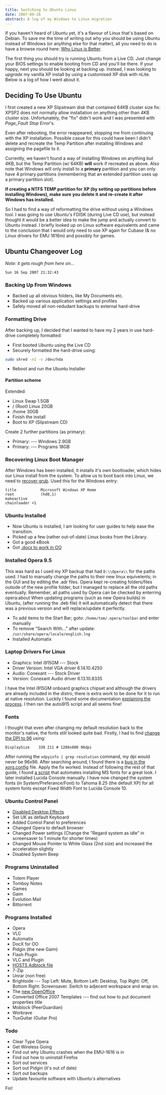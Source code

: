 ```yaml
---
title: Switching to Ubuntu Linux
date: 2007-09-26
abstract: A log of my Windows to Linux migration
---
```


If you haven't heard of Ubuntu yet, it's a flavour of Linux that's based on
Debian. To save me the time of writing out why you should be using Ubuntu
instead of Windows (or anything else for that matter), all you need to do is
have a browse round here: [Why Linux is Better][].

The first thing you should try is running Ubuntu from a Live CD. Just change
your BIOS settings to enable booting from CD and you'll be there. If your happy,
next you should be looking at backing up. Instead, I was looking to *upgrade* my
vanilla XP install by using a customised XP disk with nLite. Below is a log of
how I went about it.

## Deciding To Use Ubuntu

I first created a new XP Slipstream disk that contained 64KB cluster size fix:
XPSP2 does not normally allow installation on anything other than 4KB cluster
size. Unfortunately, the "fix" didn't work and I was presented with *Page_Fault
Stop Error*'s.

Even after rebooting, the error reappeared, stopping me from continuing with the
XP installation. Possible casue for this could have been I didn't delete and
recreate the Temp Partition after installing Windows and assigning the pagefile
to it.

Currently, we haven't found a way of installing Windows on anything but 4KB, but
the Temp Partition (w/ 64KB) **will** work if recreated as above. Also note that
Windows will only install to a **primary** partition and you can only have 4
primary partitions (remembering that an extended partition uses up a primary
partition slot).

**If creating a NTFS TEMP partition for XP (by setting up partitions before
installing Windows), make sure you delete it and re-create it after Windows has
installed.**

So I had to find a way of reformatting the drive without using a Windows tool. I
was going to use Ubuntu's FDISK (during Live CD use), but instead thought it
would be a better idea to make the jump and actually convert to Ubuntu instead.
I briefly looked up on Linux software equivalents and came to the conclusion
that I would only need to use XP again for Cubase (& no Linux drivers for EMU
1616m) and possibly for games.

## Ubuntu Changeover Log

*Note: it gets rough from here on...*

`Sun 16 Sep 2007 21:32:43`

### Backing Up From Windows

* Backed up all obvious folders, like My Documents etc.
* Backed up various application settings and profiles
* Safely moved all non-redudant backups to external hard-drive

### Formatting Drive

After backing up, I decided that I wanted to have my 2 years in use
hard-drive completely formatted:

* First booted Ubuntu using the Live CD
* Securely formatted the hard-drive using:

```bash
sudo shred -n1 -v /dev/hda
```

* Reboot and run the Ubuntu Installer

#### Partition scheme

Extended:

* Linux Swap 1.5GB
* / (Root) Linux 20GB
* /home 30GB
* Finish the install
* Boot to XP (Slipstream CD)

Create 2 further partitions (as primary):

* Primary: --- Windows 2.9GB
* Primary: --- Programs 18GB

### Recovering Linux Boot Manager

After Windows has been installed, it installs it's own bootloader, which
hides our Linux install from the system. To allow us to boot back into
Linux, we need to [recover grub][]. Used this for the Windows entry:

```
title           Microsoft Windows XP Home
root            (hd0,1)
makeactive
chainloader +1
```

### Ubuntu Installed

* Now Ubuntu is installed, I am looking for user guides to help ease the
  transition.
* Picked up a few (rather out-of-date) Linux books from the Library.
* Got a good eBook
* Got [.docx to work in OO][]

### Installed Opera 9.5

This was hard as I used my XP backup that had `D:\\Opera\\` for the paths
used. I had to manually change the paths to their new linux equivelents;
in the GUI and by editing the .adr files. Opera kept re-creating
folders/files outside of the new profile folder, but I managed to
replace all the old paths eventually. Remember, all paths used by Opera
can be checked by enterring opera:about When updating programs (such as
new Opera builds) in Ubuntu, (after running the .deb file) it will
automatically detect that there was a previous version and will
replace/update it perfectly.

* To add items to the Start Bar; goto: `/home/tom/.opera/toolbar` and enter
  manually
* To remove "Search With..." after update: `/usr/share/opera/locale/english.lng`
* Installed Automatix

### Laptop Drivers For Linux

* Graphics: Intel i915GM --- Stock
* Driver Version: Intel VGA driver 6.14.10.4250
* Audio: Conexant --- Stock Driver
* Version: Conexant Audio driver 6.13.10.8335

I have the Intel i915GM onboard graphics chipset and although the drivers are
already included in the distro, there is extra work to be done for it to run at
native resolution. Luckily I found some documentation [explaining the
process][]. I then ran the autoi915 script and all seems fine!

### Fonts

I thought that even after changing my default resolution back to the
monitor's native, the fonts still looked quite bad. Firstly, I had to
find [change the DPI to 96][] using:

```
DisplaySize    338 211 # 1280x800 96dpi
```

After running the `xdpyinfo | grep resolution` command, my dpi would never be
96x96. After searching around, I found there is a [bug in the xorg.config][]
file. Apply the fix worked. Instead of following the rest of that guide, I found
[a script][] that automates installing MS fonts for a great look. I later
installed Lucida Console manually. I have now changed the system fonts (in
System/Preferance/Font) to Tahoma 8.25 (the default XP) for all system fonts
except Fixed Width Font to Lucida Console 10.

### Ubuntu Control Panel

* [Disabled Desktop Effects][]
* Set UK as default Keyboard
* Added Control Panel to preferences
* Changed Opera to default browser
* Changed Power settings (Change the "Regard system as idle" in screensaver to 1
  minute for shorter times)
* Changed Mouse Pointer to White Glass (2nd size) and increased the acceleration
  slightly
* Disabled System Beep

### Programs Uninstalled

* Totem Player
* Tomboy Notes
* Games
* Gaim
* Evolution Mail
* Bittorrent

### Programs Installed

* Opera
* VLC
* Automatix
* DocX for OO
* Pidgin (the new Gaim)
* Flash Plugin
* VLC and Plugin
* [HOSTS Adblock file][]
* 7-Zip
* Unrar (non free)
* Brightside --- Top Left: Mute, Bottom Left: Desktop, Top Right: Off,
  Bottom Right: Screensaver. Switch to adjecent workspace and wrap on.
* The [new OpenOffice][]
* Converted Office 2007 Templates --- find out how to put document properties
  title
* Moblock (PeerGuardian)
* Workrave
* TuxGuitar (Guitar Pro)

### Todo

* Clear Type Opera
* Get Wireless Going
* Find out why Ubuntu crashes when the EMU–1616 is in
* Find out how to uninstall Firefox
* Sort out services
* Sort out Pidgin (it's out of date)
* Sort out backups
* Update favourite software with Ubuntu's alternatives

Fin!

  [explaining the process]: https://help.ubuntu.com/community/i915Driver
  [change the DPI to 96]: http://ubuntuforums.org/showpost.php?p=99808&postcount=1
  [bug in the xorg.config]: http://ubuntuforums.org/showpost.php?p=2663087&postcount=19
  [a script]: http://www.stchman.com/ms_fonts.html
  [Disabled Desktop Effects]: https://help.ubuntu.com/community/DesktopEffects?highlight=(effects)%7C(desktop)
  [HOSTS Adblock file]: http://www.hosts-file.net/?s=Download
  [new OpenOffice]: https://bugs.launchpad.net/ubuntu/+source/openoffice.org/+bug/93002/comments/12
  [Why Linux is Better]: http://www.whylinuxisbetter.net/
  [recover grub]: https://help.ubuntu.com/community/RecoveringUbuntuAfterInstallingWindows?action=show&redirect=RecoverGrub
  [.docx to work in OO]: http://www.sigmundvoid.com/?p=81
